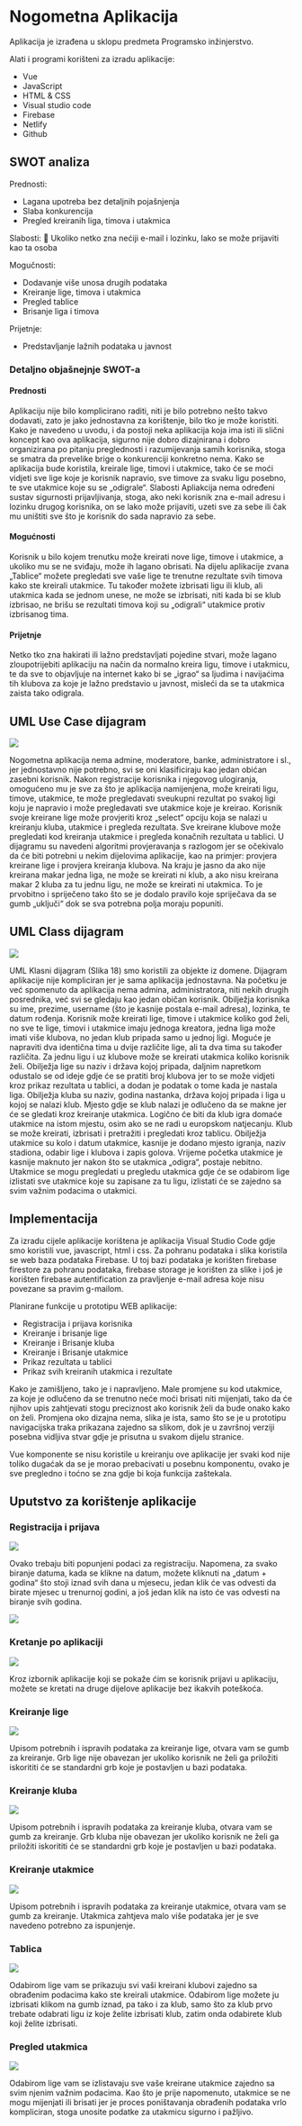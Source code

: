 # Nogometna Aplikacija
 
 Aplikacija je izrađena u sklopu predmeta Programsko inžinjerstvo.

 Alati i programi korišteni za izradu aplikacije:
- Vue
- JavaScript
- HTML & CSS
- Visual studio code
- Firebase
- Netlify
- Github


## SWOT analiza

Prednosti:
- Lagana upotreba bez detaljnih pojašnjenja
- Slaba konkurencija
- Pregled kreiranih liga, timova i utakmica

Slabosti:
 Ukoliko netko zna nećiji e-mail i lozinku, lako se može prijaviti kao ta osoba

Mogučnosti:
- Dodavanje više unosa drugih podataka
- Kreiranje lige, timova i utakmica
- Pregled tablice
- Brisanje liga i timova

Prijetnje:
- Predstavljanje lažnih podataka u javnost


### Detaljno objašnejnje SWOT-a

#### Prednosti
Aplikaciju nije bilo komplicirano raditi, niti je bilo potrebno nešto takvo dodavati, zato je jako jednostavna za korištenje, bilo tko je može koristiti. Kako je navedeno u uvodu, i da postoji neka aplikacija koja ima isti ili slični koncept kao ova aplikacija, sigurno nije dobro dizajnirana i dobro organizirana po pitanju preglednosti i razumijevanja samih korisnika, stoga se smatra da prevelike brige o konkurenciji konkretno nema. Kako se aplikacija bude koristila, kreirale lige, timovi i utakmice, tako će se moći vidjeti sve lige koje je korisnik napravio, sve timove za svaku ligu posebno, te sve utakmice koje su se „odigrale“.
Slabosti
Apliakcija nema određeni sustav sigurnosti prijavljivanja, stoga, ako neki korisnik zna e-mail adresu i lozinku drugog korisnika, on se lako može prijaviti, uzeti sve za sebe ili čak mu uništiti sve što je korisnik do sada napravio za sebe.


#### Mogućnosti
Korisnik u bilo kojem trenutku može kreirati nove lige, timove i utakmice, a ukoliko mu se ne sviđaju, može ih lagano obrisati. Na dijelu aplikacije zvana „Tablice“ možete pregledati sve vaše lige te trenutne rezultate svih timova kako ste kreirali utakmice. Tu također možete izbrisati ligu ili klub, ali utakmica kada se jednom unese, ne može se izbrisati, niti kada bi se klub izbrisao, ne brišu se rezultati timova koji su „odigrali“ utakmice protiv izbrisanog tima.


#### Prijetnje
Netko tko zna hakirati ili lažno predstavljati pojedine stvari, može lagano zloupotrijebiti aplikaciju na način da normalno kreira ligu, timove i utakmicu, te da sve to objavljuje na internet kako bi se „igrao“ sa ljudima i navijaćima tih klubova za koje je lažno predstavio u javnost, misleći da se ta utakmica zaista tako odigrala.


## UML Use Case dijagram

<img src="https://cdn.discordapp.com/attachments/913822641645813772/1146478484458307636/image.png">

Nogometna aplikacija nema admine, moderatore, banke, administratore i sl., jer jednostavno nije potrebno, svi se oni klasificiraju kao jedan obićan zasebni korisnik. 
Nakon registracije korisnika i njegovog ulogiranja, omogućeno mu je sve za što je aplikacija namijenjena, može kreirati ligu, timove, utakmice, te može pregledavati sveukupni rezultat po svakoj ligi koju je napravio i može pregledavati sve utakmice koje je kreirao. Korisnik svoje kreirane lige može provjeriti kroz „select“ opciju koja se nalazi u kreiranju kluba, utakmice i pregleda rezultata. Sve kreirane klubove može pregledati kod kreiranja utakmice i pregleda konačnih rezultata u tablici. U dijagramu su navedeni algoritmi provjeravanja s razlogom jer se očekivalo da će biti potrebni u nekim dijelovima aplikacije, kao na primjer: provjera kreirane lige i provjera kreiranja klubova. Na kraju je jasno da ako nije kreirana makar jedna liga, ne može se kreirati ni klub, a ako nisu kreirana makar 2 kluba za tu jednu ligu, ne može se kreirati ni utakmica. To je prvobitno i spriječeno tako što se je dodalo pravilo koje spriječava da se gumb „uključi“ dok se sva potrebna polja moraju popuniti.



## UML Class dijagram

<img src="https://cdn.discordapp.com/attachments/913822641645813772/1146478941465485433/image.png">

UML Klasni dijagram (Slika 18) smo koristili za objekte iz domene. Dijagram aplikacije nije kompliciran jer je sama aplikacija jednostavna.  Na početku je već spomenuto da aplikacija nema admina, administratora, niti nekih drugih posrednika, već svi se gledaju kao jedan običan korisnik. Obilježja korisnika su ime, prezime, username (što je kasnije postala e-mail adresa), lozinka, te datum rođenja. Korisnik može kreirati lige, timove i utakmice koliko god želi, no sve te lige, timovi i utakmice imaju jednoga kreatora, jedna liga može imati više klubova, no jedan klub pripada samo u jednoj ligi. Moguće je napraviti dva identična tima u dvije različite lige, ali ta dva tima su također različita. Za jednu ligu i uz klubove može se kreirati utakmica koliko korisnik želi. Obilježja lige su naziv i država kojoj pripada, daljnim napretkom odustalo se od ideje gdje će se pratiti broj klubova jer to se može vidjeti kroz prikaz rezultata u tablici, a dodan je podatak o tome kada je nastala liga. Obilježja kluba su naziv, godina nastanka, država kojoj pripada i liga u kojoj se nalazi klub. Mjesto gdje se klub nalazi je odlučeno da se makne jer će se gledati kroz kreiranje utakmica. Logično će biti da klub igra domaće utakmice na istom mjestu, osim ako se ne radi u europskom natjecanju. Klub se može kreirati, izbrisati i pretražiti i pregledati kroz tablicu. Obilježja utakmice su kolo i datum utakmice, kasnije je dodano mjesto igranja, naziv stadiona, odabir lige i klubova i zapis golova. Vrijeme početka utakmice je kasnije maknuto jer nakon što se utakmica „odigra“, postaje nebitno. Utakmice se mogu pregledati u pregledu utakmica gdje će se odabirom lige izlistati sve utakmice koje su zapisane za tu ligu, izlistati će se zajedno sa svim važnim podacima o utakmici.


## Implementacija

Za izradu cijele aplikacije korištena je aplikacija Visual Studio Code gdje smo koristili vue, javascript, html i css. Za pohranu podataka i slika koristila se web baza podataka Firebase. U toj bazi podataka je korišten firebase firestore za pohranu podataka, firebase storage je korišten za slike i još je korišten firebase autentification za pravljenje e-mail adresa koje nisu povezane sa pravim g-mailom.

Planirane funkcije u prototipu WEB aplikacije:
- Registracija i prijava korisnika
- Kreiranje i brisanje lige
- Kreiranje i Brisanje kluba
- Kreiranje i Brisanje utakmice
- Prikaz rezultata u tablici
- Prikaz svih kreiranih utakmica i rezultate

Kako je zamišljeno, tako je i napravljeno. Male promjene su kod utakmice, za koje je odlučeno da se trenutno neće moći brisati niti mijenjati, tako da će njihov upis zahtjevati stogu preciznost ako korisnik želi da bude onako kako on želi. Promjena oko dizajna nema, slika je ista, samo što se je u prototipu navigacijska traka prikazana zajedno sa slikom, dok je u završnoj verziji posebna vidljiva stvar gdje je prisutna u svakom dijelu stranice.

Vue komponente se nisu koristile u kreiranju ove aplikacije jer svaki kod nije toliko dugaćak da se je morao prebacivati u posebnu komponentu, ovako je sve pregledno i toćno se zna gdje bi koja funkcija zaštekala.


## Uputstvo za korištenje aplikacije


### Registracija i prijava

<img src="https://cdn.discordapp.com/attachments/913822641645813772/1146480435765989386/image.png">

Ovako trebaju biti popunjeni podaci za registraciju. Napomena, za svako biranje datuma, kada se klikne na datum, možete kliknuti na „datum + godina“ što stoji iznad svih dana u mjesecu, jedan klik će vas odvesti da birate mjesec u trenurnoj godini, a još jedan klik na isto će vas odvesti na biranje svih godina.

<img src="https://cdn.discordapp.com/attachments/913822641645813772/1146480478367526942/image.png">


### Kretanje po aplikaciji

<img src="https://cdn.discordapp.com/attachments/913822641645813772/1146481024369447033/image.png">

Kroz izbornik aplikacije koji se pokaže ćim se korisnik prijavi u aplikaciju, možete se kretati na druge dijelove aplikacije bez ikakvih poteškoća.


### Kreiranje lige

<img src="https://cdn.discordapp.com/attachments/913822641645813772/1146481087577604106/image.png">

Upisom potrebnih i ispravih podataka za kreiranje lige, otvara vam se gumb za kreiranje. Grb lige nije obavezan jer ukoliko korisnik ne želi ga priložiti iskorititi će se standardni grb koje je postavljen u bazi podataka.


### Kreiranje kluba

<img src="https://cdn.discordapp.com/attachments/913822641645813772/1146481159686070432/image.png">

Upisom potrebnih i ispravih podataka za kreiranje kluba, otvara vam se gumb za kreiranje. Grb kluba nije obavezan jer ukoliko korisnik ne želi ga priložiti iskorititi će se standardni grb koje je postavljen u bazi podataka.


### Kreiranje utakmice

<img src="https://cdn.discordapp.com/attachments/913822641645813772/1146481221220704489/image.png">

Upisom potrebnih i ispravih podataka za kreiranje utakmice, otvara vam se gumb za kreiranje. Utakmica zahtjeva malo više podataka jer je sve navedeno potrebno za ispunjenje.


### Tablica

<img src="https://cdn.discordapp.com/attachments/913822641645813772/1146481275532746913/image.png">

Odabirom lige vam se prikazuju svi vaši kreirani klubovi zajedno sa obrađenim podacima kako ste kreirali utakmice. Odabirom lige možete ju izbrisati klikom na gumb iznad, pa tako i za klub, samo što za klub prvo trebate odabrati ligu iz koje želite izbrisati klub, zatim onda odabirete klub koji želite izbrisati.


### Pregled utakmica

<img src="https://cdn.discordapp.com/attachments/913822641645813772/1146481334571765851/image.png">

Odabirom lige vam se izlistavaju sve vaše kreirane utakmice zajedno sa svim njenim važnim podacima. Kao što je prije napomenuto, utakmice se ne mogu mijenjati ili brisati jer je proces poništavanja obrađenih podataka vrlo kompliciran, stoga unosite podatke za utakmicu sigurno i pažljivo.
